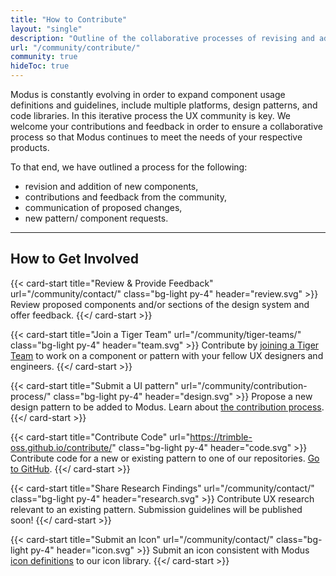 ```yaml
---
title: "How to Contribute"
layout: "single"
description: "Outline of the collaborative processes of revising and adding components to Modus."
url: "/community/contribute/"
community: true
hideToc: true
---
```


Modus is constantly evolving in order to expand component usage definitions and guidelines, include multiple platforms, design patterns, and code libraries. In this iterative process the UX community is key. We welcome your contributions and feedback in order to ensure a collaborative process so that Modus continues to meet the needs of your respective products.

To that end, we have outlined a process for the following:

- revision and addition of new components,
- contributions and feedback from the community,
- communication of proposed changes,
- new pattern/ component requests.

<hr class="my-5">

<h2 class="h1 font-weight-bold text-trimble-gray text-center mb-3">
How to Get Involved</h2>

<!--- Review proposed components and/or sections of the design system and offer feedback. You will be notified by email and in the Trimble UX Group chat room about the components up for review along with the deadlines to provide feedback.
- [Join a Tiger Team!](/community/tiger-teams/) A Tiger Team is "a specialized, cross-functional team brought together to solve or investigate a specific problem or critical issue" [What is a Tiger Team?](https://www.lucidchart.com/blog/what-is-a-tiger-team).
- Propose a new design pattern to be added to Modus. Learn about [the contribution process](/community/contribution-process/).
- Contribute code for an existing pattern. There will soon be submission guidelines published!
- Contribute UX research relevant to an existing or new component/ pattern. There will soon be submission guidelines published!-->

<div class="row row-cols-1 row-cols-sm-2 row-cols-xl-3">

{{< card-start title="Review & Provide Feedback" url="/community/contact/" class="bg-light py-4" header="review.svg" >}}
Review proposed components and/or sections of the design system and offer feedback.
{{</ card-start >}}

{{< card-start title="Join a Tiger Team" url="/community/tiger-teams/" class="bg-light py-4" header="team.svg" >}}
Contribute by <a href="/community/tiger-teams/">joining a Tiger Team</a> to work on a component or pattern with your fellow UX designers and engineers.
{{</ card-start >}}

{{< card-start title="Submit a UI pattern" url="/community/contribution-process/" class="bg-light py-4" header="design.svg" >}}
Propose a new design pattern to be added to Modus. Learn about <a href="/community/contribution-process/">the contribution process</a>.
{{</ card-start >}}

{{< card-start title="Contribute Code" url="https://trimble-oss.github.io/contribute/" class="bg-light py-4" header="code.svg" >}}
Contribute code for a new or existing pattern to one of our repositories. <a href="https://trimble-oss.github.io/contribute/">Go to GitHub</a>.
{{</ card-start >}}

{{< card-start title="Share Research Findings" url="/community/contact/" class="bg-light py-4" header="research.svg" >}}
Contribute UX research relevant to an existing pattern. Submission guidelines will be published soon!
{{</ card-start >}}

{{< card-start title="Submit an Icon" url="/community/contact/" class="bg-light py-4" header="icon.svg" >}}
Submit an icon consistent with Modus <a href="/foundations/icon-definitions/">icon definitions</a> to our icon library.
{{</ card-start >}}

</div>
